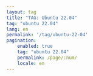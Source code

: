 ```yaml
---
layout: tag
title: "TAG: Ubuntu 22.04"
tag: "ubuntu 22.04"
lang: en
permalink: '/tag/ubuntu-22-04'
pagination:
    enabled: true
    tag: "ubuntu 22.04"
    permalink: /page/:num/
    locale: en
---
```

